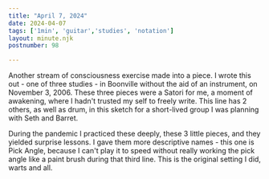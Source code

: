 ```yaml
---
title: "April 7, 2024"
date: 2024-04-07
tags: ['1min', 'guitar','studies', 'notation']
layout: minute.njk
postnumber: 98

---
```


Another stream of consciousness exercise made into a piece. I wrote this out - one of three studies - in Boonville without the aid of an instrument, on November 3, 2006. These three pieces were a Satori for me, a moment of awakening, where I hadn't trusted my self to freely write. This line has 2 others, as well as drum, in this sketch for a short-lived group I was planning with Seth and Barret. 

During the pandemic I practiced these deeply, these 3 little pieces, and they yielded surprise lessons.  I gave them more descriptive names - this one is Pick Angle, because I can't play it to speed without really working the pick angle like a paint brush during that third line.  This is the original setting I did, warts and all. 